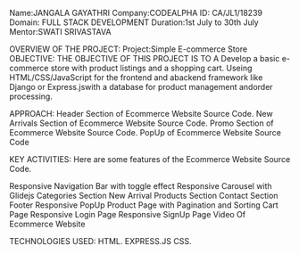 Name:JANGALA GAYATHRI 
Company:CODEALPHA
ID: CA/JL1/18239
Domain: FULL STACK DEVELOPMENT
Duration:1st July to 30th July
Mentor:SWATI SRIVASTAVA

OVERVIEW OF THE PROJECT: 
Project:Simple E-commerce Store
OBJECTIVE: THE OBJECTIVE OF THIS PROJECT IS TO  A Develop a basic e-commerce store with product listings and a shopping cart. Useing  HTML/CSS/JavaScript for the frontend and abackend framework like Django or Express.jswith a database for product management andorder processing. 

APPROACH: 
Header Section of Ecommerce Website Source Code.
New Arrivals Section of Ecommerce Website Source Code.
Promo Section of Ecommerce Website Source Code.
PopUp of Ecommerce Website Source Code

KEY ACTIVITIES: 
Here are some features of the Ecommerce Website Source Code.

Responsive Navigation Bar with toggle effect
Responsive Carousel with Glidejs
Categories Section
New Arrival Products Section
Contact Section
Footer
Responsive PopUp
Product Page with Pagination and Sorting
Cart Page
Responsive Login Page
Responsive SignUp Page
Video Of Ecommerce Website

TECHNOLOGIES USED:
HTML.
EXPRESS.JS
CSS.

